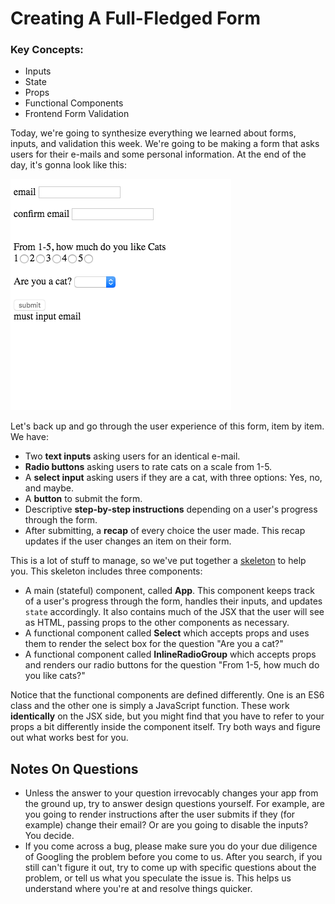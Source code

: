 # Creating A Full-Fledged Form

### Key Concepts:
* Inputs
* State
* Props
* Functional Components
* Frontend Form Validation

Today, we're going to synthesize everything we learned about forms, inputs, and validation this week. We're going to be making a form that asks users for their e-mails and some personal information. At the end of the day, it's gonna look like this:

![finished](finished.png)

Let's back up and go through the user experience of this form, item by item. We have:

* Two **text inputs** asking users for an identical e-mail.
* **Radio buttons** asking users to rate cats on a scale from 1-5.
* A **select input** asking users if they are a cat, with three options: Yes, no, and maybe.
* A **button** to submit the form.
* Descriptive **step-by-step instructions** depending on a user's progress through the form.
* After submitting, a **recap** of every choice the user made. This recap updates if the user changes an item on their form.

This is a lot of stuff to manage, so we've put together a [skeleton](https://codesandbox.io/s/4znjv5v7q4) to help you. This skeleton includes three components:

* A main (stateful) component, called **App**. This component keeps track of a user's progress through the form, handles their inputs, and updates `state` accordingly. It also contains much of the JSX that the user will see as HTML, passing props to the other components as necessary.
* A functional component called **Select** which accepts props and uses them to render the select box for the question "Are you a cat?"
* A functional component called **InlineRadioGroup** which accepts props and renders our radio buttons for the question "From 1-5, how much do you like cats?"

Notice that the functional components are defined differently. One is an ES6 class and the other one is simply a JavaScript function. These work **identically** on the JSX side, but you might find that you have to refer to your props a bit differently inside the component itself. Try both ways and figure out what works best for you.

## Notes On Questions

* Unless the answer to your question irrevocably changes your app from the ground up, try to answer design questions yourself. For example, are you going to render instructions after the user submits if they (for example) change their email? Or are you going to disable the inputs? You decide.
* If you come across a bug, please make sure you do your due diligence of Googling the problem before you come to us. After you search, if you still can't figure it out, try to come up with specific questions about the problem, or tell us what you speculate the issue is. This helps us understand where you're at and resolve things quicker.


